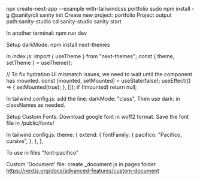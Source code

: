 npx create-next-app --example with-tailwindcss portfolio
sudo npm install -g @sanity/cli
sanity init
Create new project: portfolio
Project output path:sanity-studio
cd sanity-studio
sanity start

In another terminal:
npm run dev

Setup darkMode:
npm install next-themes

In index.js:
import { useTheme } from "next-themes";
const { theme, setTheme } = useTheme();

// To fix hydration UI mismatch issues, we need to wait until the component has mounted.
const [mounted, setMounted] = useState(false);
useEffect(() => {
setMounted(true);
}, []);
if (!mounted) return null;

In tailwind.config.js:
add the line: darkMode: "class",
Then use dark: in classNames as needed.

Setup Custom Fonts:
Download google font in woff2 format.
Save the font file in /public/fonts/

In tailwind.config.js:
theme: {
extend: {
fontFamily: {
pacifico: "Pacifico, cursive",
},
},
},

To use in files "font-pacifico"

Custom 'Document' file:
create \_document.js in pages folder
https://nextjs.org/docs/advanced-features/custom-document
